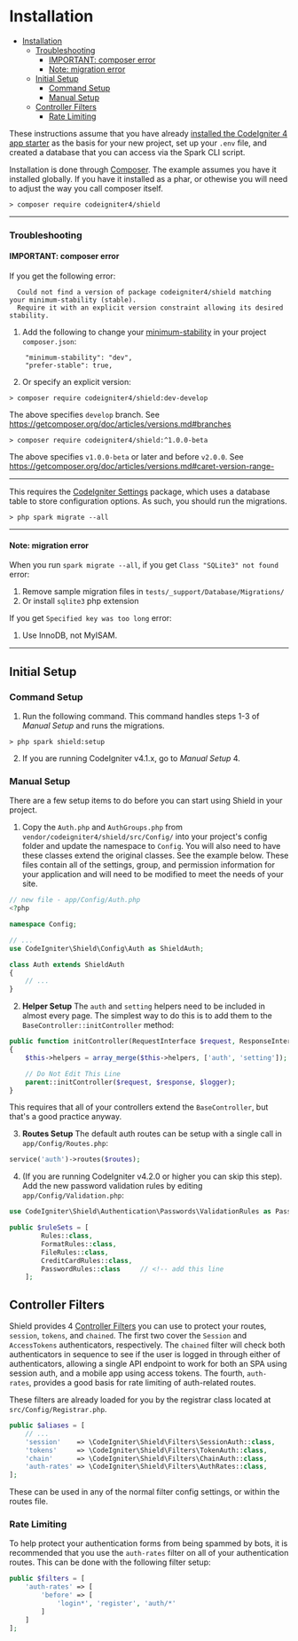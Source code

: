 # Installation

- [Installation](#installation)
    - [Troubleshooting](#troubleshooting)
      - [IMPORTANT: composer error](#important-composer-error)
      - [Note: migration error](#note-migration-error)
  - [Initial Setup](#initial-setup)
    - [Command Setup](#command-setup)
    - [Manual Setup](#manual-setup)
  - [Controller Filters](#controller-filters)
    - [Rate Limiting](#rate-limiting)

These instructions assume that you have already [installed the CodeIgniter 4 app starter](https://codeigniter.com/user_guide/installation/installing_composer.html) as the basis for your new project, set up your `.env` file, and created a database that you can access via the Spark CLI script.

Installation is done through [Composer](https://getcomposer.org). The example assumes you have it installed globally.
If you have it installed as a phar, or othewise you will need to adjust the way you call composer itself.

```
> composer require codeigniter4/shield
```

---

### Troubleshooting

#### IMPORTANT: composer error

If you get the following error:

```
  Could not find a version of package codeigniter4/shield matching your minimum-stability (stable).
  Require it with an explicit version constraint allowing its desired stability.
```

1. Add the following to change your [minimum-stability](https://getcomposer.org/doc/articles/versions.md#minimum-stability) in your project `composer.json`:

```
    "minimum-stability": "dev",
    "prefer-stable": true,
```

2. Or specify an explicit version:

```
> composer require codeigniter4/shield:dev-develop
```

The above specifies `develop` branch.
See https://getcomposer.org/doc/articles/versions.md#branches

```
> composer require codeigniter4/shield:^1.0.0-beta
```

The above specifies `v1.0.0-beta` or later and before `v2.0.0`.
See https://getcomposer.org/doc/articles/versions.md#caret-version-range-

---

This requires the [CodeIgniter Settings](https://github.com/codeigniter4/settings) package, which uses a database
table to store configuration options. As such, you should run the migrations.

```
> php spark migrate --all
```

---

#### Note: migration error

When you run `spark migrate --all`, if you get `Class "SQLite3" not found` error:

1. Remove sample migration files in `tests/_support/Database/Migrations/`
2. Or install `sqlite3` php extension

If you get `Specified key was too long` error:

1. Use InnoDB, not MyISAM.

---

## Initial Setup

### Command Setup

1. Run the following command. This command handles steps 1-3 of *Manual Setup* and runs the migrations.

```
> php spark shield:setup
```

2. If you are running CodeIgniter v4.1.x, go to *Manual Setup* 4.

### Manual Setup

There are a few setup items to do before you can start using Shield in
your project.

1. Copy the `Auth.php` and  `AuthGroups.php` from `vendor/codeigniter4/shield/src/Config/` into your project's config folder and update the namespace to `Config`. You will also need to have these classes extend the original classes. See the example below. These files contain all of the settings, group, and permission information for your application and will need to be modified to meet the needs of your site.

```php
// new file - app/Config/Auth.php
<?php

namespace Config;

// ...
use CodeIgniter\Shield\Config\Auth as ShieldAuth;

class Auth extends ShieldAuth
{
    // ...
}
```

2. **Helper Setup** The `auth` and `setting` helpers need to be included in almost every page. The simplest way to do this is to add them to the `BaseController::initController` method:

```php
public function initController(RequestInterface $request, ResponseInterface $response, LoggerInterface $logger)
{
    $this->helpers = array_merge($this->helpers, ['auth', 'setting']);

    // Do Not Edit This Line
    parent::initController($request, $response, $logger);
}
```

This requires that all of your controllers extend the `BaseController`, but that's a good practice anyway.

3. **Routes Setup** The default auth routes can be setup with a single call in `app/Config/Routes.php`:

```php
service('auth')->routes($routes);
```

4. (If you are running CodeIgniter v4.2.0 or higher you can skip this step). Add the new password validation rules
by editing `app/Config/Validation.php`:

```php
use CodeIgniter\Shield\Authentication\Passwords\ValidationRules as PasswordRules;

public $ruleSets = [
        Rules::class,
        FormatRules::class,
        FileRules::class,
        CreditCardRules::class,
        PasswordRules::class     // <!-- add this line
    ];
```

## Controller Filters

Shield provides 4 [Controller Filters](https://codeigniter.com/user_guide/incoming/filters.html) you can
use to protect your routes, `session`, `tokens`, and `chained`. The first two cover the `Session` and
`AccessTokens` authenticators, respectively. The `chained` filter will check both authenticators in sequence
to see if the user is logged in through either of authenticators, allowing a single API endpoint to
work for both an SPA using session auth, and a mobile app using access tokens. The fourth, `auth-rates`,
provides a good basis for rate limiting of auth-related routes.

These filters are already loaded for you by the registrar class located at `src/Config/Registrar.php`.

```php
public $aliases = [
    // ...
    'session'    => \CodeIgniter\Shield\Filters\SessionAuth::class,
    'tokens'     => \CodeIgniter\Shield\Filters\TokenAuth::class,
    'chain'      => \CodeIgniter\Shield\Filters\ChainAuth::class,
    'auth-rates' => \CodeIgniter\Shield\Filters\AuthRates::class,
];
```

These can be used in any of the normal filter config settings, or within the routes file.

### Rate Limiting

To help protect your authentication forms from being spammed by bots, it is recommended that you use
the `auth-rates` filter on all of your authentication routes. This can be done with the following
filter setup:

```php
public $filters = [
    'auth-rates' => [
        'before' => [
            'login*', 'register', 'auth/*'
        ]
    ]
];
```

